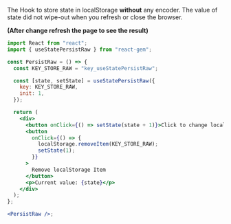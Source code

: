 The Hook to store state in localStorage **without** any encoder. The value of state did not wipe-out when you refresh or close the browser.

**(After change refresh the page to see the result)**

```jsx
import React from "react";
import { useStatePersistRaw } from "react-gem";

const PersistRaw = () => {
  const KEY_STORE_RAW = "key_useStatePersistRaw";

  const [state, setState] = useStatePersistRaw({
    key: KEY_STORE_RAW,
    init: 1,
  });

  return (
    <div>
      <button onClick={() => setState(state + 1)}>Click to change localStorage state</button>
      <button
        onClick={() => {
          localStorage.removeItem(KEY_STORE_RAW);
          setState(1);
        }}
      >
        Remove localStorage Item
      </button>
      <p>Current value: {state}</p>
    </div>
  );
};

<PersistRaw />;
```
